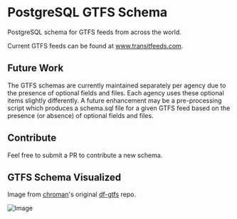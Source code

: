 # PostgreSQL GTFS Schema
PostgreSQL schema for GTFS feeds from across the world.

Current GTFS feeds can be found at www.transitfeeds.com.

## Future Work

The GTFS schemas are currently maintained separately per agency due to the presence of optional fields and files. Each agency uses these optional items slightly differently. A future enhancement may be a pre-processing script which produces a schema.sql file for a given GTFS feed based on the presence (or absence) of optional fields and files. 

## Contribute

Feel free to submit a PR to contribute a new schema.

## GTFS Schema Visualized

Image from [chroman](https://github.com/chroman/)'s original [df-gtfs](https://github.com/chroman/df-gtfs) repo.

![Image](http://i.imgur.com/wET9rPp.png)
